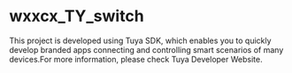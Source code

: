 # wxxcx_TY_switch
This project is developed using Tuya SDK, which enables you to quickly develop branded apps connecting and controlling smart scenarios of many devices.For more information, please check Tuya Developer Website.
